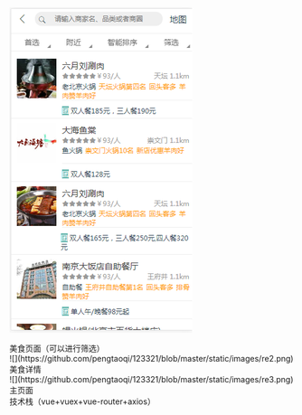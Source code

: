 ![](https://github.com/pengtaoqi/123321/blob/master/static/images/re1.png)
<div>美食页面（可以进行筛选）</div>
![](https://github.com/pengtaoqi/123321/blob/master/static/images/re2.png)
<div>美食详情</div>
![](https://github.com/pengtaoqi/123321/blob/master/static/images/re3.png)
<div>主页面</div>
技术栈（vue+vuex+vue-router+axios）
